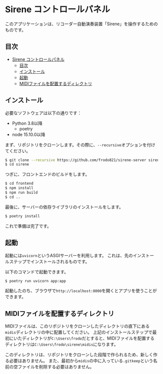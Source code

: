 # Sirene コントロールパネル

このアプリケーションは、リコーダー自動演奏装置「Sirene」を操作するためのものです。

## 目次
- [Sirene コントロールパネル](#sirene-コントロールパネル)
  - [目次](#目次)
  - [インストール](#インストール)
  - [起動](#起動)
  - [MIDIファイルを配置するディレクトリ](#midiファイルを配置するディレクトリ)

## インストール
必要なソフトウェアは以下の通りです：

- Python 3.8以降
  - poetry
- node 15.10.0以降

まず、リポジトリをクローンします。その際に、`--recursive`オプションを付けてください。
```sh
$ git clone --recursive https://github.com/frodo821/sirene-server sirene
$ cd sirene
```

つぎに、フロントエンドのビルドをします。
```sh
$ cd frontend
$ npm install
$ npm run build
$ cd ..
```

最後に、サーバーの依存ライブラリのインストールをします。
```sh
$ poetry install
```

これで準備は完了です。

## 起動
起動には`uvicorn`というASGIサーバーを利用します。
これは、先のインストールステップでインストールされるものです。

以下のコマンドで起動できます。
```sh
$ poetry run uvicorn app:app
```

起動したのち、ブラウザで`http://localhost:8000`を開くとアプリを使うことができます。

## MIDIファイルを配置するディレクトリ

MIDIファイルは、このリポジトリをクローンしたディレクトリの直下にある`midis`ディレクトリの中に配置してください。
上記のインストールステップで最初にいたディレクトリが`C:\Users\frodo`だとすると、MIDIファイルを配置するディレクトリは`C:\Users\frodo\sirene\midis`になります。

このディレクトリは、リポジトリをクローンした段階で作られるため、新しく作る必要はありません。
また、最初から`midis`の中に入っている`.gitkeep`という名前の空ファイルを削除する必要はありません。
